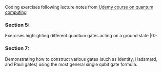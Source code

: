 Coding exercises following lecture notes from [Udemy course on quantum computing](https://www.udemy.com/course/quantum-computing-in-python-using-qiskit/)


### Section 5:
Exercises highlighting different quantum gates acting on a ground state |0>

### Section 7:
Demonstrating how to construct various gates (such as Identity, Hadamard, and Pauli gates) using the most general single qubit gate formula. 
